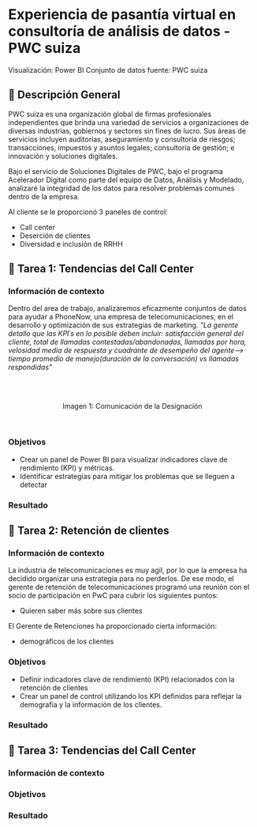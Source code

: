 # Experiencia de pasantía virtual en consultoría de análisis de datos - PWC suiza
Visualización: Power BI<es>
Conjunto de datos fuente: PWC suiza<es>

## 📂 Descripción General
PWC suiza es una organización global de firmas profesionales independientes que brinda una variedad de servicios a organizaciones de diversas industrias, gobiernos y sectores sin fines de lucro. Sus áreas de servicios incluyen auditorías, aseguramiento y consultoría de riesgos; transacciones, impuestos y asuntos legales; consultoría de gestión; e innovación y soluciones digitales.

Bajo el servicio de Soluciones Digitales de PWC, bajo el programa Acelerador Digital como parte del equipo de Datos, Análisis y Modelado,  analizaré la integridad de los datos para resolver problemas comunes dentro de la empresa.

Al cliente se le proporcionó 3 paneles de control:
- Call center
- Deserción de clientes
- Diversidad e inclusión de RRHH

## 📂 Tarea 1: Tendencias del Call Center

### **Información de contexto**
Dentro del area de trabajo, analizaremos eficazmente conjuntos de datos para ayudar a PhoneNow, una empresa de telecomunicaciones, en el desarrollo y optimización de sus estrategias de marketing.
*"La gerente detallo que las KPI´s en lo posible deben incluir: satisfacción general del cliente, total de llamadas contestadas/abandonadas, llamadas por hora, velosidad media de respuesta y cuadrante de desempeño del agente--> tiempo promedio de manejo(duración de la conversación) vs llamadas respondidas"*

<br>
<p align="center">
  <kbd> <imagen width="800" alt="eer" src="https://github.com/litahu/project_pwc/blob/main/activos/i_task1.JPG"></kbd> <br>
  Imagen 1: Comunicación de la Designación
</p>
  
<br>

### **Objetivos**
- Crear un panel de Power BI para visualizar indicadores clave de rendimiento (KPI) y métricas.
- Identificar estrategias para mitigar los problemas que se lleguen a detectar

### **Resultado**




## 📂 Tarea 2: Retención de clientes

### **Información de contexto**
La industria de telecomunicaciones es muy agil, por lo que la empresa ha decidido organizar una estrategia para no perderlos. De ese modo, el gerente de retención de telecomunicaciones programó una reunión con el socio de participación en PwC para cubrir los siguientes puntos:  
- Quieren saber más sobre sus clientes


El Gerente de Retenciones ha proporcionado cierta información:
- demográficos de los clientes


### **Objetivos**
- Definir indicadores clave de rendimiento (KPI) relacionados con la retención de clientes
- Crear un panel de control utilizando los KPI definidos para reflejar la demografía y la información de los clientes.

### **Resultado**




## 📂 Tarea 3: Tendencias del Call Center

### **Información de contexto**


### **Objetivos**

### **Resultado**

